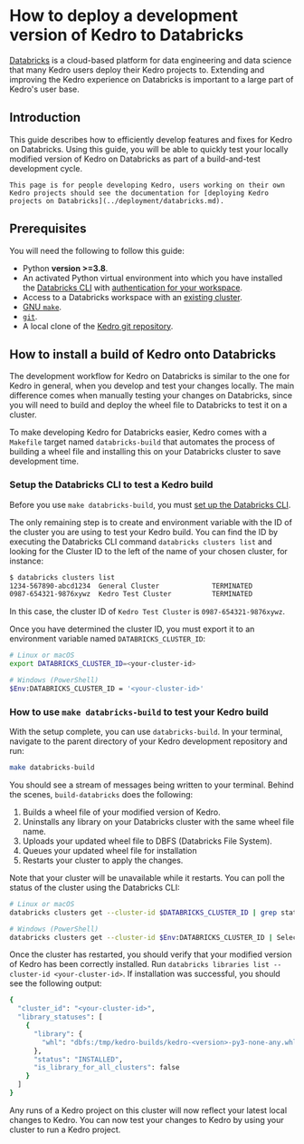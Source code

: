 # How to deploy a development version of Kedro to Databricks

[Databricks](https://www.databricks.com/) is a cloud-based platform for data engineering and data science that many Kedro users deploy their Kedro projects to. Extending and improving the Kedro experience on Databricks is important to a large part of Kedro's user base.

## Introduction

This guide describes how to efficiently develop features and fixes for Kedro on Databricks. Using this guide, you will be able to quickly test your locally modified version of Kedro on Databricks as part of a build-and-test development cycle.

```{note}
This page is for people developing Kedro, users working on their own Kedro projects should see the documentation for [deploying Kedro projects on Databricks](../deployment/databricks.md).
```

## Prerequisites

You will need the following to follow this guide:

* Python **version >=3.8**.
* An activated Python virtual environment into which you have installed the [Databricks CLI](https://docs.databricks.com/dev-tools/cli/index.html) with [authentication for your workspace](https://docs.databricks.com/dev-tools/cli/index.html#set-up-the-cli).
* Access to a Databricks workspace with an [existing cluster](https://docs.databricks.com/clusters/create-cluster.html).
* [GNU `make`](https://www.gnu.org/software/make/).
* [`git`](https://git-scm.com/book/en/v2/Getting-Started-Installing-Git).
* A local clone of the [Kedro git repository](https://github.com/kedro-org/kedro).

## How to install a build of Kedro onto Databricks

The development workflow for Kedro on Databricks is similar to the one for Kedro in general, when you develop and test your changes locally. The main difference comes when manually testing your changes on Databricks, since you will need to build and deploy the wheel file to Databricks to test it on a cluster.

To make developing Kedro for Databricks easier, Kedro comes with a `Makefile` target named `databricks-build` that automates the process of building a wheel file and installing this on your Databricks cluster to save development time.

### Setup the Databricks CLI to test a Kedro build

Before you use `make databricks-build`, you must [set up the Databricks CLI](https://docs.databricks.com/dev-tools/cli/index.html#set-up-the-cli).

The only remaining step is to create and environment variable with the ID of the cluster you are using to test your Kedro build. You can find the ID by executing the Databricks CLI command `databricks clusters list` and looking for the Cluster ID to the left of the name of your chosen cluster, for instance:

```bash
$ databricks clusters list
1234-567890-abcd1234  General Cluster             TERMINATED
0987-654321-9876xywz  Kedro Test Cluster          TERMINATED
```

In this case, the cluster ID of `Kedro Test Cluster` is `0987-654321-9876xywz`.

Once you have determined the cluster ID, you must export it to an environment variable named `DATABRICKS_CLUSTER_ID`:

```bash
# Linux or macOS
export DATABRICKS_CLUSTER_ID=<your-cluster-id>

# Windows (PowerShell)
$Env:DATABRICKS_CLUSTER_ID = '<your-cluster-id>'
```

### How to use `make databricks-build` to test your Kedro build

With the setup complete, you can use `databricks-build`. In your terminal, navigate to the parent directory of your Kedro development repository and run:

```bash
make databricks-build
```

You should see a stream of messages being written to your terminal. Behind the scenes, `build-databricks` does the following:

1. Builds a wheel file of your modified version of Kedro.
2. Uninstalls any library on your Databricks cluster with the same wheel file name.
3. Uploads your updated wheel file to DBFS (Databricks File System).
4. Queues your updated wheel file for installation
5. Restarts your cluster to apply the changes.

Note that your cluster will be unavailable while it restarts. You can poll the status of the cluster using the Databricks CLI:

```bash
# Linux or macOS
databricks clusters get --cluster-id $DATABRICKS_CLUSTER_ID | grep state

# Windows (PowerShell)
databricks clusters get --cluster-id $Env:DATABRICKS_CLUSTER_ID | Select-String state
```

Once the cluster has restarted, you should verify that your modified version of Kedro has been correctly installed. Run `databricks libraries list --cluster-id <your-cluster-id>`. If installation was successful, you should see the following output:

```bash
{
  "cluster_id": "<your-cluster-id>",
  "library_statuses": [
    {
      "library": {
        "whl": "dbfs:/tmp/kedro-builds/kedro-<version>-py3-none-any.whl"
      },
      "status": "INSTALLED",
      "is_library_for_all_clusters": false
    }
  ]
}
```

Any runs of a Kedro project on this cluster will now reflect your latest local changes to Kedro. You can now test your changes to Kedro by using your cluster to run a Kedro project.
